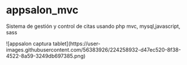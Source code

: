# appsalon_mvc
Sistema de gestión y control de citas usando php mvc, mysql,javascript, sass 
<div width="400px">
![appsalon captura tablet](https://user-images.githubusercontent.com/56383926/224258932-d47ec520-8f38-4522-8a59-3249db697385.png)
</div>
